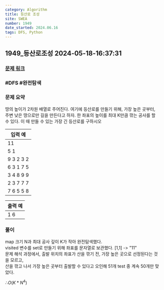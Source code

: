 ```yaml
---
category: Algorithm
title: 등산로 조성
site: SWEA
number: 1949
date_started: 2024.06.16
tags: DFS, Python
---
```

## 1949_등산로조성 2024-05-18-16:37:31
### [문제 링크](https://swexpertacademy.com/main/code/problem/problemDetail.do?contestProbId=AV5PoOKKAPIDFAUq)

### #DFS #완전탐색

### 문제 요약
땅의 높이가 2차원 배열로 주어진다. 여기에 등산로를 만들기 위해, 가장 높은 곳부터, 주변 낮은 땅으로만 길을 만든다고 하자. 한 좌표의 높이를 최대 K만큼 깎는 공사를 할 수 있다. 이 때 만들 수 있는 가장 긴 등산로를 구하시오
    

| 입력 예 |
| --- |  
|11|
|5 1|
|9 3 2 3 2|
|6 3 1 7 5|
|3 4 8 9 9|
|2 3 7 7 7|
|7 6 5 5 8 |

| 출력 예 |
| --- |
|1 6|

### 풀이   

map 크기 N과 최대 공사 깊이 K가 작아 완전탐색했다.  
visited 변수를 set로 만들기 위해 좌표를 문자열로 보관했다. [1,1] -> "11"  
문제 해석 과정에서, 출발 위치의 좌표가 산을 깎기 전, 가장 높은 곳으로 선정된다는 것을 모르고,  
산을 깎고 나서 가장 높은 곳부터 출발할 수 있다고 오인해 51개 test 중 계속 50개만 맞았다.  

$∴ O(K*N^4)$
